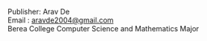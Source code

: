 Publisher: Arav De  
Email : aravde2004@gmail.com  
Berea College Computer Science and Mathematics Major

